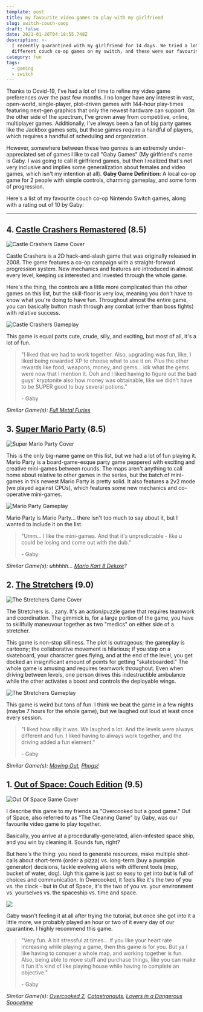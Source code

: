 ```yaml
---
template: post
title: my favourite video games to play with my girlfriend
slug: switch-couch-coop
draft: false
date: 2021-01-26T04:18:55.748Z
description: >-
  I recently quarantined with my girlfriend for 14 days. We tried a lot of
  different couch co-op games on my switch, and these were our favourites :)
category: fun
tags:
  - gaming
  - switch
---
```

Thanks to Covid-19, I've had a lot of time to refine my video game preferences over the past few months. I no longer have any interest in vast, open-world, single-player, plot-driven games with 144-hour play-times featuring next-gen graphics that only the newest hardware can support. On the other side of the spectrum, I've grown away from competitive, online, multiplayer games. Additionally, I've always been a fan of big party games like the Jackbox games sets, but those games require a handful of players, which requires a handful of scheduling and organization. 

However, somewhere between these two genres is an extremely under-appreciated set of games I like to call "Gaby Games" (My girlfriend's name is Gaby. I was going to call it girlfriend games, but then I realized that's not very inclusive and implies some generalization about females and video games, which isn't my intention at all). **Gaby Game Definition:** A local co-op game for 2 people with simple controls, charming gameplay, and some form of progression.

Here's a list of my favourite couch co-op Nintendo Switch games, along with a rating out of 10 by Gaby:

- - -

## 4. [Castle Crashers Remastered](https://www.nintendo.com/games/detail/castle-crashers-remastered-switch/) (8.5)

![](/media/castle_crashers_0.jpg "Castle Crashers Game Cover")

Castle Crashers is a 2D hack-and-slash game that was originally released in 2008. The game features a co-op campaign with a straight-forward progression system. New mechanics and features are introduced in almost every level, keeping us interested and invested through the whole game.

Here's the thing, the controls are a little more complicated than the other games on this list, but the skill-floor is very low, meaning you don't have to know what you're doing to have fun. Throughout almost the entire game, you can basically button mash through any combat (other than boss fights) with relative success. 

![](/media/castle_crashers.jpg "Castle Crashers Gameplay")

This game is equal parts cute, crude, silly, and exciting, but most of all, it's a lot of fun.

> "I liked that we had to work together. Also, upgrading was fun, like, I liked being rewarded XP to choose what to use it on. Plus the other rewards like food, weapons, money, and gems... idk what the gems were now that I mention it. Ooh and I liked having to figure out the bad guys' kryptonite also how money was obtainable, like we didn't have to be SUPER good to buy several potions."
>
> \- Gaby

 _Similar Game(s):_ [_Full Metal Furies_](https://www.nintendo.com/games/detail/full-metal-furies-switch/)

## 3. [Super Mario Party](https://www.nintendo.com/games/detail/super-mario-party-switch/) (8.5)

![](/media/super_mario_party_0.jpg "Super Mario Party Cover")

This is the only big-name game on this list, but we had a lot of fun playing it. Mario Party is a board-game-esque party game peppered with exciting and creative mini-games between rounds. The maps aren't anything to call home about relative to other games in the series, but the batch of mini-games in this newest Mario Party is pretty solid. It also features a 2v2 mode (we played against CPUs), which features some new mechanics and co-operative mini-games. 

![](/media/super_mario_party.jpg "Mario Party Gameplay")

Mario Party is Mario Party... there isn't too much to say about it, but I wanted to include it on the list.

> "Umm... I like the mini-games. And that it's unpredictable - like u could be losing and come out with the dub."
>
> \- Gaby

_Similar Game(s): uhhhhh..._ [_Mario Kart 8 Deluxe_](https://mariokart8.nintendo.com/)_?_

## 2. [The Stretchers](https://www.nintendo.com/games/detail/the-stretchers-switch/) (9.0)

![](/media/stretchers_0.jpg "The Stretchers Game Cover")

The Stretchers is... zany. It's an action/puzzle game that requires teamwork and coordination. The gimmick is, for a large portion of the game, you have to skillfully maneuvour together as two "medics" on either side of a stretcher.

This game is non-stop silliness. The plot is outrageous; the gameplay is cartoony; the collaborative movement is hilarious; if you step on a skateboard, your character goes flying, and at the end of the level, you get docked an insignificant amount of points for getting "skateboarded." The whole game is amusing and requires teamwork throughout. Even when driving between levels, one person drives this indestructible ambulance while the other activates a boost and controls the deployable wings.

![](/media/stretchers_1.jpg "The Stretchers Gameplay")

This game is weird but tons of fun. I think we beat the game in a few nights (maybe 7 hours for the whole game), but we laughed out loud at least once every session.

> "I liked how silly it was. We laughed a lot. And the levels were always different and fun. I liked having to always work together, and the driving added a fun element."
>
> \- Gaby

_Similar Game(s):_ [_Moving Out_](https://www.nintendo.com/games/detail/moving-out-switch/)_,_ [_Phogs!_](https://www.nintendo.com/games/detail/phogs-switch/)

## 1. [Out of Space: Couch Edition](https://www.nintendo.com/games/detail/out-of-space-couch-edition-switch/) (9.5)

![](/media/out_of_space_0.jpg "Out Of Space Game Cover")

I describe this game to my friends as "Overcooked but a good game." Out of Space, also referred to as "The Cleaning Game" by Gaby, was our favourite video game to play together.

Basically, you arrive at a procedurally-generated, alien-infested space ship, and you win by cleaning it. Sounds fun, right? 

But here's the thing: you need to generate resources, make multiple shot-calls about short-term (order a pizza) vs. long-term (buy a pumpkin generator) decisions, tackle evolving aliens with different tools (mop, bucket of water, dog). Ugh this game is just so easy to get into but is full of choices and communication. In Overcooked, it feels like it's the two of you vs. the clock - but in Out of Space, it's the two of you vs. your environment vs. yourselves vs. the spaceship vs. time and space.

![](/media/out_of_space_1.jpg)

Gaby wasn't feeling it at all after trying the tutorial, but once she got into it a little more, we probably played an hour or two of it every day of our quarantine. I highly recommend this game.

> "Very fun. A bit stressful at times... If you like your heart rate increasing while playing a game, then this game is for you. But ya I like having to conquer a whole map, and working together is fun. Also, being able to move stuff and purchase things, like you can make it fun it's kind of like playing house while having to complete an objective."
>
> \- Gaby

_Similar Game(s):_ [_Overcooked 2_](https://www.nintendo.com/games/detail/overcooked-2-switch/)_,_ [_Catastronauts_](https://www.nintendo.com/games/detail/catastronauts-switch/)_,_ [_Lovers in a Dangerous Spacetime_](https://www.nintendo.com/games/detail/lovers-in-a-dangerous-spacetime-switch/)
